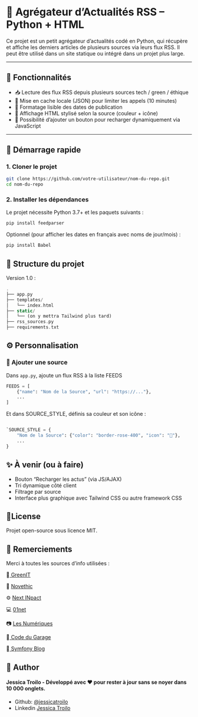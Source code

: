 # 📰 Agrégateur d’Actualités RSS – Python + HTML

Ce projet est un petit agrégateur d’actualités codé en Python, qui récupère et affiche les derniers articles de plusieurs sources via leurs flux RSS. Il peut être utilisé dans un site statique ou intégré dans un projet plus large.

---

## 🔧 Fonctionnalités

- 📥 Lecture des flux RSS depuis plusieurs sources tech / green / éthique
- 🧠 Mise en cache locale (JSON) pour limiter les appels (10 minutes)
- 📅 Formatage lisible des dates de publication
- 🎨 Affichage HTML stylisé selon la source (couleur + icône)
- 🔁 Possibilité d’ajouter un bouton pour recharger dynamiquement via JavaScript

---

## 🚀 Démarrage rapide

### 1. Cloner le projet

```bash
git clone https://github.com/votre-utilisateur/nom-du-repo.git
cd nom-du-repo
````

### 2. Installer les dépendances

Le projet nécessite Python 3.7+ et les paquets suivants :

```bash
pip install feedparser
````

Optionnel (pour afficher les dates en français avec noms de jour/mois) :
```bash
pip install Babel
````

##  📂 Structure du projet

Version 1.0 :
```php
.
├── app.py
├── templates/
│   └── index.html
├── static/
│   └── (on y mettra Tailwind plus tard)
├── rss_sources.py
├── requirements.txt
````


## ⚙️ Personnalisation
### 🔗 Ajouter une source

Dans ````app.py````, ajoute un flux RSS à la liste FEEDS

```python
FEEDS = [
    {"name": "Nom de la Source", "url": "https://..."},
    ...
]
````

Et dans SOURCE_STYLE, définis sa couleur et son icône :

```python

`SOURCE_STYLE = {
    "Nom de la Source": {"color": "border-rose-400", "icon": "📰"},
    ...
}
```

## ✨ À venir (ou à faire)

-  Bouton “Recharger les actus” (via JS/AJAX) 
-  Tri dynamique côté client 
-  Filtrage par source 
-  Interface plus graphique avec Tailwind CSS ou autre framework CSS  

## 📄License
Projet open-source sous licence MIT. 

## 🙌 Remerciements  
 Merci à toutes les sources d’info utilisées :

🌱[ GreenIT](https://www.greenit.fr/)

📘 [Novethic](https://www.novethic.fr/)

⚙️ [Next INpact](https://www.nextinpact.com/)

💻 [01net](https://www.01net.com/)

📷 [Les Numériques](https://www.lesnumeriques.com/)

🧰[ Code du Garage](https://code-garage.com/)

🧩[ Symfony Blog](https://symfony.com/blog)



## 🌱 Author
#### Jessica Troilo - Développé avec ❤️ pour rester à jour sans se noyer dans 10 000 onglets.
- Github: [@jessicatroilo](https://github.com/jessicatroilo)
- Linkedin [Jessica Troilo](www.linkedin.com/in/jessica-troilo-dev)
